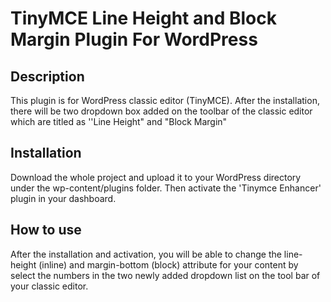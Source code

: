 # TinyMCE Line Height and Block Margin Plugin For WordPress

## Description
This plugin is for WordPress classic editor (TinyMCE). After the installation, there will be two dropdown box added on the toolbar of the classic editor which are titled as ''Line Height" and "Block Margin"

## Installation
Download the whole project and upload it to your WordPress directory under the wp-content/plugins folder. Then activate the 'Tinymce Enhancer' plugin in your dashboard.

## How to use
After the installation and activation, you will be able to change the line-height (inline) and margin-bottom (block) attribute for your content by select the numbers in the two newly added dropdown list on the tool bar of your classic editor.
